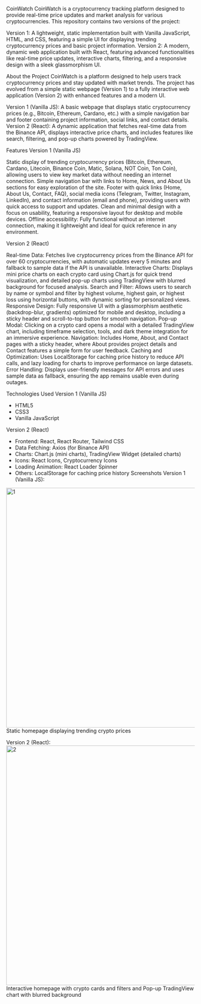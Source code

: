 CoinWatch
CoinWatch is a cryptocurrency tracking platform designed to provide real-time price updates and market analysis for various cryptocurrencies. This repository contains two versions of the project:

Version 1: A lightweight, static implementation built with Vanilla JavaScript, HTML, and CSS, featuring a simple UI for displaying trending cryptocurrency prices and basic project information.
Version 2: A modern, dynamic web application built with React, featuring advanced functionalities like real-time price updates, interactive charts, filtering, and a responsive design with a sleek glassmorphism UI.


About the Project
CoinWatch is a platform designed to help users track cryptocurrency prices and stay updated with market trends. The project has evolved from a simple static webpage (Version 1) to a fully interactive web application (Version 2) with enhanced features and a modern UI.

Version 1 (Vanilla JS): A basic webpage that displays static cryptocurrency prices (e.g., Bitcoin, Ethereum, Cardano, etc.) with a simple navigation bar and footer containing project information, social links, and contact details.
Version 2 (React): A dynamic application that fetches real-time data from the Binance API, displays interactive price charts, and includes features like search, filtering, and pop-up charts powered by TradingView.


Features
Version 1 (Vanilla JS)

Static display of trending cryptocurrency prices (Bitcoin, Ethereum, Cardano, Litecoin, Binance Coin, Matic, Solana, NOT Coin, Ton Coin), allowing users to view key market data without needing an internet connection.
Simple navigation bar with links to Home, News, and About Us sections for easy exploration of the site.
Footer with quick links (Home, About Us, Contact, FAQ), social media icons (Telegram, Twitter, Instagram, LinkedIn), and contact information (email and phone), providing users with quick access to support and updates.
Clean and minimal design with a focus on usability, featuring a responsive layout for desktop and mobile devices.
Offline accessibility: Fully functional without an internet connection, making it lightweight and ideal for quick reference in any environment.

Version 2 (React)

Real-time Data: Fetches live cryptocurrency prices from the Binance API for over 60 cryptocurrencies, with automatic updates every 5 minutes and fallback to sample data if the API is unavailable.
Interactive Charts: Displays mini price charts on each crypto card using Chart.js for quick trend visualization, and detailed pop-up charts using TradingView with blurred background for focused analysis.
Search and Filter: Allows users to search by name or symbol and filter by highest volume, highest gain, or highest loss using horizontal buttons, with dynamic sorting for personalized views.
Responsive Design: Fully responsive UI with a glassmorphism aesthetic (backdrop-blur, gradients) optimized for mobile and desktop, including a sticky header and scroll-to-top button for smooth navigation.
Pop-up Modal: Clicking on a crypto card opens a modal with a detailed TradingView chart, including timeframe selection, tools, and dark theme integration for an immersive experience.
Navigation: Includes Home, About, and Contact pages with a sticky header, where About provides project details and Contact features a simple form for user feedback.
Caching and Optimization: Uses LocalStorage for caching price history to reduce API calls, and lazy loading for charts to improve performance on large datasets.
Error Handling: Displays user-friendly messages for API errors and uses sample data as fallback, ensuring the app remains usable even during outages.


Technologies Used
Version 1 (Vanilla JS)

- HTML5
- CSS3
- Vanilla JavaScript

Version 2 (React)

- Frontend: React, React Router, Tailwind CSS
- Data Fetching: Axios (for Binance API)
- Charts: Chart.js (mini charts), TradingView Widget (detailed charts)
- Icons: React Icons, Cryptocurrency Icons
- Loading Animation: React Loader Spinner
- Others: LocalStorage for caching price history
Screenshots 
Version 1 (Vanilla JS): 
<img width="1360" height="641" alt="1" src="https://github.com/user-attachments/assets/ffb7a62f-543d-4022-af58-7af89c989247" />
Static homepage displaying trending crypto prices


Version 2 (React):
<img width="1360" height="641" alt="2" src="https://github.com/user-attachments/assets/96f9926f-a306-44a1-b65d-2c5f91eda276" />
Interactive homepage with crypto cards and filters and Pop-up TradingView chart with blurred background


